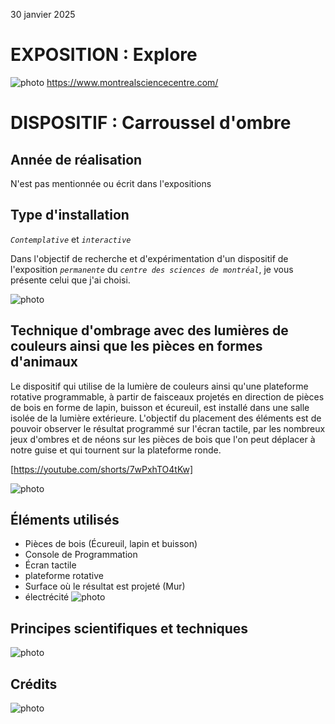30 janvier 2025

# **EXPOSITION : Explore**

![photo](facade_centre_science.jpg)
https://www.montrealsciencecentre.com/
 

# **DISPOSITIF : Carroussel d'ombre**

## Année de réalisation
N'est pas mentionnée ou écrit dans l'expositions

## Type d'installation 
*```Contemplative```* et *```interactive```*

Dans l'objectif de recherche et d'expérimentation d'un dispositif de l'exposition *```permanente```* du *```centre des sciences de montréal```*, je vous présente celui que j'ai choisi. 
 
![photo](exp_carrousel_dispositif.jpg)


## Technique d'ombrage avec des lumières de couleurs ainsi que les pièces en formes d'animaux
Le dispositif qui utilise de la lumière de couleurs ainsi qu'une plateforme rotative programmable, à partir de faisceaux projetés en direction de pièces de bois en forme de lapin, buisson et écureuil, est installé dans une salle isolée de la lumière extérieure. L'objectif du placement des éléments est de pouvoir observer le résultat programmé sur l'écran tactile, par les nombreux jeux d'ombres et de néons sur les pièces de bois que l'on peut déplacer à notre guise et qui tournent sur la plateforme ronde. 

[https://youtube.com/shorts/7wPxhTO4tKw]


![photo](exp_carrousel_dispositif_resultat.jpg)

## Éléments utilisés
- Pièces de bois (Écureuil, lapin et buisson)
- Console de Programmation
- Écran tactile
- plateforme rotative
- Surface où le résultat est projeté (Mur)
- électrécité
![photo](exp_carrousel_fiche_information.jpg)


## Principes scientifiques et techniques
![photo](exp_carrousel_fiche_principes.jpg)

## Crédits
![photo](exp_carrousel_credit.jpg)
